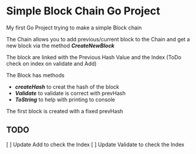 # Simple Block Chain Go Project

My first Go Project trying to make a simple Block chain 

The Chain allows you to add previous/current block to the Chain and get a new block via the method ___CreateNewBlock___

The block are linked with the Previous Hash Value and the Index (ToDo check on index on validate and Add)

The Block has methods
*  ___createHash___ to creat the hash of the block
* ___Validate___ to validate is correct with prevHash
* ___ToString___ to help with printing to console

The first block is created with a fixed prevHash


## TODO
[ ]  Update Add to check the Index
[ ] Update Validate to check the Index